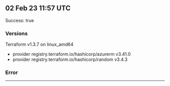## 02 Feb 23 11:57 UTC

Success: true

### Versions

Terraform v1.3.7
on linux_amd64
+ provider registry.terraform.io/hashicorp/azurerm v3.41.0
+ provider registry.terraform.io/hashicorp/random v3.4.3

### Error



---

